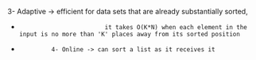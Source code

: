   3- Adaptive -> efficient for data sets that are already substantially sorted,
 *                             it takes O(K*N) when each element in the input is no more than 'K' places away from its sorted position
 *              4- Online -> can sort a list as it receives it